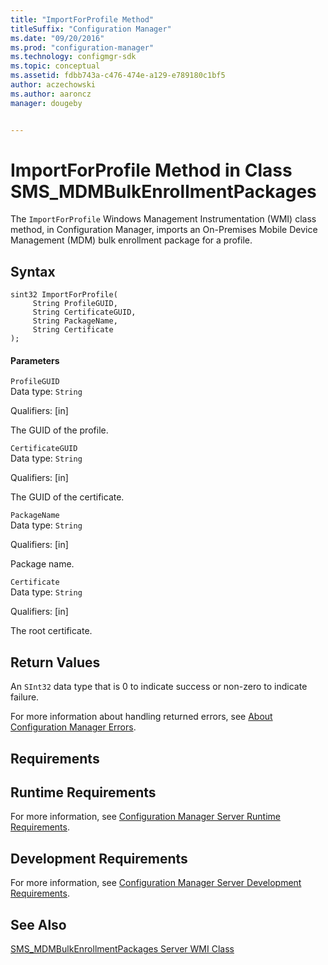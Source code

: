 ```yaml
---
title: "ImportForProfile Method"
titleSuffix: "Configuration Manager"
ms.date: "09/20/2016"
ms.prod: "configuration-manager"
ms.technology: configmgr-sdk
ms.topic: conceptual
ms.assetid: fdbb743a-c476-474e-a129-e789180c1bf5
author: aczechowski
ms.author: aaroncz
manager: dougeby


---
```

# ImportForProfile Method in Class SMS_MDMBulkEnrollmentPackages
The `ImportForProfile` Windows Management Instrumentation (WMI) class method, in Configuration Manager, imports an On-Premises Mobile Device Management (MDM)  bulk enrollment package for a profile.  

## Syntax  

```  
sint32 ImportForProfile(  
     String ProfileGUID,  
     String CertificateGUID,  
     String PackageName,  
     String Certificate  
);  

```  

#### Parameters  
 `ProfileGUID`  
 Data type: `String`  

 Qualifiers: [in]  

 The GUID of the profile.  

 `CertificateGUID`  
 Data type: `String`  

 Qualifiers: [in]  

 The GUID of the certificate.  

 `PackageName`  
 Data type: `String`  

 Qualifiers: [in]  

 Package name.  

 `Certificate`  
 Data type: `String`  

 Qualifiers: [in]  

 The root certificate.  

## Return Values  
 An `SInt32` data type that is 0 to indicate success or non-zero to indicate failure.  

 For more information about handling returned errors, see [About Configuration Manager Errors](../../../develop/core/understand/about-configuration-manager-errors.md).  

## Requirements  

## Runtime Requirements  
 For more information, see [Configuration Manager Server Runtime Requirements](../../../develop/core/reqs/server-runtime-requirements.md).  

## Development Requirements  
 For more information, see [Configuration Manager Server Development Requirements](../../../develop/core/reqs/server-development-requirements.md).  

## See Also  
 [SMS_MDMBulkEnrollmentPackages Server WMI Class](../../../develop/reference/mdm/sms_mdmbulkenrollmentpackages-server-wmi-class.md)   
